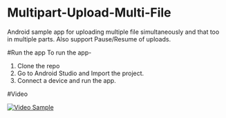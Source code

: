 # Multipart-Upload-Multi-File
Android sample app for uploading multiple file simultaneously and that too in multiple parts. Also support Pause/Resume of uploads.

#Run the app
To run the app-
<br>
1. Clone the repo<br>
2. Go to Android Studio and Import the project.<br>
3. Connect a device and run the app.<br>

#Video

  [![Video Sample](http://img.youtube.com/vi/BF1RG8qpyoU/0.jpg)](http://www.youtube.com/watch?v=BF1RG8qpyoU)
